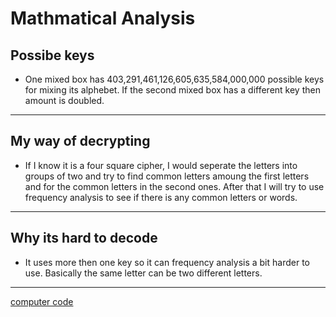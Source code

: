 # Mathmatical Analysis
Possibe keys
-------------------------
* One mixed box has 403,291,461,126,605,635,584,000,000 possible keys for mixing its alphebet. If the second mixed box has a different key then amount is doubled.
--------------------------
My way of decrypting
---------------
* If I know it is a four square cipher, I would seperate the letters into groups of two and try to find common letters amoung the first letters and for the common letters in the second ones. After that I will try to use frequency analysis to see if there is any common letters or words.
----------------
Why its hard to decode
----------------
* It uses more then one key so it can frequency analysis a bit harder to use. Basically the same letter can be two different letters.
--------------------
[computer code](https://github.com/EPHS-CyberSecurity-2020-Hour3/CipherProject/blob/Four_Square_Cipher/4SquareCipher_Computer_Code.md)
